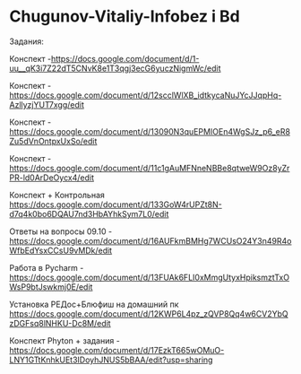 # Chugunov-Vitaliy-Infobez i Bd
Задания:

Конспект -https://docs.google.com/document/d/1-uu__qK3i7Z22dT5CNvK8e1T3qgj3ecG6yuczNigmWc/edit

Конспект - https://docs.google.com/document/d/12scclWlXB_idtkycaNuJYcJJqpHq-AzllyzjYUT7xgg/edit

Конспект - https://docs.google.com/document/d/13090N3quEPMIOEn4WgSJz_p6_eR8Zu5dVnOntpxUxSo/edit

Конспект - https://docs.google.com/document/d/11c1gAuMFNneNBBe8qtweW9Oz8yZrPR-ld0ArDeOycx4/edit

Конспект + Контрольная https://docs.google.com/document/d/133GoW4rUPZt8N-d7q4k0bo6DQAU7nd3HbAYhkSym7L0/edit

Ответы на вопросы 09.10 - https://docs.google.com/document/d/16AUFkmBMHg7WCUsO24Y3n49R4oWfbEdYsxCCsU9vMDk/edit

Работа в Pycharm - https://docs.google.com/document/d/13FUAk6FLI0xMmgUtyxHpiksmztTxOWsP9btJswkmj0E/edit

Установка РЕДос+Блюфиш на домашний пк https://docs.google.com/document/d/12KWP6L4pz_zQVP8Qq4w6CV2YbQzDGFsq8lNHKU-Dc8M/edit

Конспект Phyton + задания - https://docs.google.com/document/d/17EzkT665wOMuO-LNY1GTtKnhkUEt3IDoyhJNUS5bBAA/edit?usp=sharing
